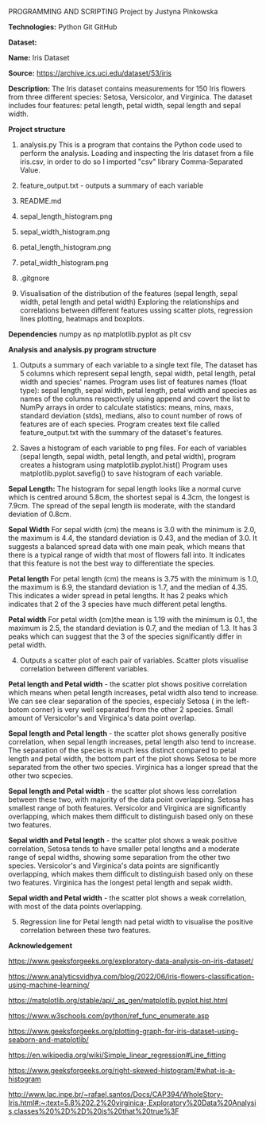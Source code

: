 PROGRAMMING AND SCRIPTING Project
by Justyna Pinkowska 

**Technologies:**
Python
Git
GitHub

**Dataset:**

**Name:** Iris Dataset

**Source:** https://archive.ics.uci.edu/dataset/53/iris

**Description:** 
The Iris dataset contains measurements for 150 Iris flowers from three different species: Setosa, Versicolor, and Virginica. The dataset includes four features: petal length, petal width, sepal length and sepal width.

**Project structure**
1. analysis.py This is a program that contains the Python code used to perform the analysis.
Loading and inspecting the Iris dataset from a file iris.csv, in order to do so I imported "csv" library Comma-Separated Value.
2. feature_output.txt - outputs a summary of each variable
3. README.md
4. sepal_length_histogram.png
5. sepal_width_histogram.png
6. petal_length_histogram.png
7. petal_width_histogram.png
8. .gitgnore
  
10. Visualisation of the distribution of the features (sepal length, sepal width, petal length and petal width)
Exploring the relationships and correlations between different features ussing scatter plots, regression lines plotting, heatmaps and boxplots.

**Dependencies**
numpy as np 
matplotlib.pyplot as plt
csv

**Analysis and analysis.py program structure**
1. Outputs a summary of each variable to a single text file, 
The dataset has 5 columns which represent  sepal length, sepal width, petal length, petal width and species' names.
Program uses list of features names (float type): sepal length, sepal width, petal length, petal width and species as names of the columns respectively using append and covert the list to NumPy arrays in order to calculate statistics: means, mins, maxs, standard deviation (stds), medians, also to count number of rows of features are of each species. Program creates text file called feature_output.txt with the summary of the dataset's features.

2. Saves a histogram of each variable to png files. 
For each of variables (sepal length, sepal width, petal length, and petal width), program creates a histogram using matplotlib.pyplot.hist()
Program uses matplotlib.pyplot.savefig() to save histogram of each variable.

 **Sepal Length:** The histogram for sepal length looks like a normal curve which is centred around 5.8cm, the shortest sepal is 4.3cm, the longest is 7.9cm. The spread of the sepal length iis moderate, with the standard deviation of 0.8cm. 
 
**Sepal Width** For sepal width (cm) the means is 3.0 with the minimum is 2.0, the maximum is 4.4, the standard deviation is 0.43, and the median of 3.0. It suggests a balanced spread data with one main peak, which means that there is a typical range of width that most of flowers fall into.  It indicates that this feature is not the best way to differentiate the species. 

**Petal length** For petal length (cm) the means is 3.75 with the minimum is 1.0, the maximum is 6.9, the standard deviation is 1.7, and the median of 4.35. This indicates a wider spread in petal lengths. It has 2 peaks which indicates that 2 of the 3 species have much different petal lengths.

**Petal width** For petal width (cm)the mean is 1.19 with the minimum is 0.1, the maximum is 2.5, the standard deviation is 0.7, and the median of 1.3. It has 3 peaks which can suggest that the 3 of the species significantly differ in petal width. 

4. Outputs a scatter plot of each pair of variables. 
Scatter plots visualise correlation between different variables.

**Petal length and Petal width** - the scatter plot shows positive correlation which means when petal length increases, petal width also tend to increase. We can see clear separation of the species, especialy Setosa ( in the left-botom corner) is very well separated from the other 2 species. Small amount of Versicolor's and Virginica's data point overlap.

**Sepal length and Petal length** - the scatter plot shows generally positive correlation, when sepal length increases, petal length also tend to increase.  The separation of the species is much less distinct compared to petal length and petal width, the bottom part of the plot shows Setosa to be more separated from the other two species. Virginica has a longer spread that the other two scpecies.

**Sepal length and Petal width** - the scatter plot shows less correlation between these two, with majority of the data point overlapping. Setosa has smallest range of both features. Versicolor and Virginica are significantly overlapping, which makes them difficult to distinguish based only on these two features.  

**Sepal width and Petal length** - the scatter plot shows a weak positive correlation, Setosa tends to have smaller petal lengths and a moderate range of sepal widths, showing some separation from the other two species. Versicolor's and Virginica's data points are significantly overlapping, which makes them difficult to distinguish based only on these two features.  Virginica has the longest petal length and sepak width.

**Sepal width and Petal width** - the scatter plot shows a weak correlation, with most of the data points overlapping. 

5. Regression line for Petal length nad petal width to visualise the positive correlation between these two features.

**Acknowledgement**

https://www.geeksforgeeks.org/exploratory-data-analysis-on-iris-dataset/

https://www.analyticsvidhya.com/blog/2022/06/iris-flowers-classification-using-machine-learning/

https://matplotlib.org/stable/api/_as_gen/matplotlib.pyplot.hist.html

https://www.w3schools.com/python/ref_func_enumerate.asp

https://www.geeksforgeeks.org/plotting-graph-for-iris-dataset-using-seaborn-and-matplotlib/

https://en.wikipedia.org/wiki/Simple_linear_regression#Line_fitting

https://www.geeksforgeeks.org/right-skewed-histogram/#what-is-a-histogram

http://www.lac.inpe.br/~rafael.santos/Docs/CAP394/WholeStory-Iris.html#:~:text=5.8%202.2%20virginica-,Exploratory%20Data%20Analysis,classes%20%2D%2D%20is%20that%20true%3F
